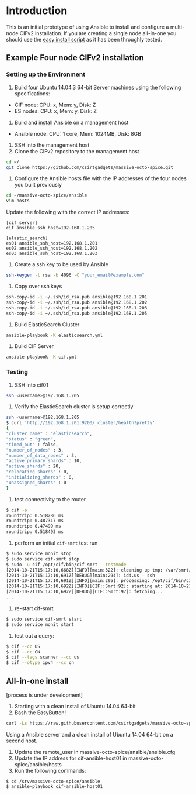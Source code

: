 # Introduction

This is an initial prototype of using Ansible to install and configure
a multi-node CIFv2 installation. If you are creating a single node
all-in-one you should use the [easy install
script](https://github.com/csirtgadgets/massive-octo-spice/wiki/PlatformUbuntu)
as it has been throughly tested.

## Example Four node CIFv2 installation

### Setting up the Environment

1. Build four Ubuntu 14.04.3 64-bit Server machines using the following specifications:
  * CIF node: CPU: x, Mem: y, Disk: Z
  * ES nodes: CPU: x, Mem: y, Disk: Z
1. Build and [install](http://docs.ansible.com/ansible/intro_installation.html) Ansible on a management host
  * Ansible node: CPU: 1 core, Mem: 1024MB, Disk: 8GB
1. SSH into the management host
1. Clone the CIFv2 repository to the management host

  ```bash
  cd ~/
  git clone https://github.com/csirtgadgets/massive-octo-spice.git
  ```
1. Configure the Ansible hosts file with the IP addresses of the four nodes you built previously

  ```bash
  cd ~/massive-octo-spice/ansible
  vim hosts
  ```
  Update the following with the correct IP addresses:
  ```
  [cif_server]
  cif ansible_ssh_host=192.168.1.205

  [elastic_search]
  es01 ansible_ssh_host=192.168.1.201
  es02 ansible_ssh_host=192.168.1.202
  es03 ansible_ssh_host=192.168.1.203
  ```

1. Create a ssh key to be used by Ansible

  ```bash
  ssh-keygen -t rsa -b 4096 -C "your_email@example.com"
  ```
1. Copy over ssh keys

  ```bash
  ssh-copy-id -i ~/.ssh/id_rsa.pub ansible@192.168.1.201
  ssh-copy-id -i ~/.ssh/id_rsa.pub ansible@192.168.1.202
  ssh-copy-id -i ~/.ssh/id_rsa.pub ansible@192.168.1.203
  ssh-copy-id -i ~/.ssh/id_rsa.pub ansible@192.168.1.205
  ```
1. Build ElasticSearch Cluster

  ```bash
  ansible-playbook -K elasticsearch.yml
  ```
1. Build CIF Server

  ```bash
  ansible-playbook -K cif.yml
  ```

### Testing

1. SSH into cif01
  ```bash
  ssh <username>@192.168.1.205
  ```

1. Verify the ElasticSearch cluster is setup correctly

  ```bash
  ssh <username>@192.168.1.205
$ curl 'http://192.168.1.201:9200/_cluster/health?pretty'
{
  "cluster_name" : "elasticsearch",
  "status" : "green",
  "timed_out" : false,
  "number_of_nodes" : 3,
  "number_of_data_nodes" : 3,
  "active_primary_shards" : 10,
  "active_shards" : 20,
  "relocating_shards" : 0,
  "initializing_shards" : 0,
  "unassigned_shards" : 0
}
  ```

1. test connectivity to the router 
 
  ```bash
  $ cif -p
  roundtrip: 0.518286 ms
  roundtrip: 0.487317 ms
  roundtrip: 0.47499 ms
  roundtrip: 0.518493 ms
  ```
1. perform an initial `cif-smrt` test run  

  ```bash
  $ sudo service monit stop
  $ sudo service cif-smrt stop
  $ sudo -u cif /opt/cif/bin/cif-smrt --testmode
  [2014-10-21T15:17:10,668Z][INFO][main:322]: cleaning up tmp: /var/smrt/cache
  [2014-10-21T15:17:10,691Z][DEBUG][main:294]: id4.us - ssh
  [2014-10-21T15:17:10,691Z][INFO][main:295]: processing: /opt/cif/bin/cif-smrt -d -r /etc/cif/rules/default/1d4_us.yml -f ssh
  [2014-10-21T15:17:10,692Z][INFO][CIF::Smrt:92]: starting at: 2014-10-21T00:00:00Z
  [2014-10-21T15:17:10,692Z][DEBUG][CIF::Smrt:97]: fetching...
  ...
  ```
1. re-start cif-smrt  

  ```bash
  $ sudo service cif-smrt start
  $ sudo service monit start
  ```

1. test out a query:

  ```bash
  $ cif --cc US
  $ cif --cc CN
  $ cif --tags scanner --cc us
  $ cif --otype ipv4 --cc cn
  ```

## All-in-one install

[process is under development]

1. Starting with a clean install of Ubuntu 14.04 64-bit
1. Bash the EasyButton!
  ```bash
  curl -Ls https://raw.githubusercontent.com/csirtgadgets/massive-octo-spice/develop/ansible/ansible_easybutton.sh | sudo bash -
  ```

Using a Ansible server and a clean install of Ubuntu 14.04 64-bit on a second host.

1. Update the remote_user in massive-octo-spice/ansible/ansible.cfg
1. Update the IP address for cif-ansible-host01 in massive-octo-spice/ansible/hosts
1. Run the following commands:

  ```basih
  $ cd /srv/massive-octo-spice/ansible
  $ ansible-playbook cif-ansible-host01
  ```
